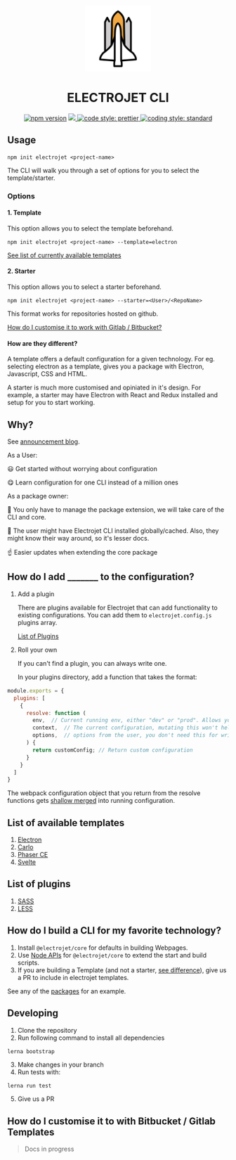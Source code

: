 <div align="center">
  <img src="logo.svg" alt="logo rocket" height="150">
  <h1>ELECTROJET CLI</h1>
  <a href="https://badge.fury.io/js/create-electrojet"><img src="https://badge.fury.io/js/create-electrojet.svg" alt="npm version" height="18"></a>
  <a href="https://circleci.com/gh/agneym/create-electrojet">
    <img src="https://circleci.com/gh/agneym/create-electrojet/tree/master.svg?style=svg" />
  </a>
  <a href="#badge">
    <img alt="code style: prettier" src="https://img.shields.io/badge/code_style-prettier-ff69b4.svg?style=flat-square">
  </a>
  <a href="https://standardjs.com">
    <img alt="coding style: standard" src="https://img.shields.io/badge/code_style-standard-brightgreen.svg">
  </a>
</div>


## Usage

```
npm init electrojet <project-name>
```

The CLI will walk you through a set of options for you to select the template/starter. 

### Options

#### 1. Template

This option allows you to select the template beforehand.

```
npm init electrojet <project-name> --template=electron
```

[See list of currently available templates](https://github.com/agneym/create-electrojet#list-of-available-templates)

#### 2. Starter

This option allows you to select a starter beforehand.

```
npm init electrojet <project-name> --starter=<User>/<RepoName>
```

This format works for repositories hosted on github. 

[How do I customise it to work with Gitlab /  Bitbucket?](https://github.com/agneym/create-electrojet#)

#### How are they different?

A template offers a default configuration for a given technology. For eg. selecting electron as a template, gives you a package with Electron, Javascript, CSS and HTML.

A starter is much more customised and opiniated in it's design. For example, a starter may have Electron with React and Redux installed and setup for you to start working.

## Why?

See [announcement blog](https://blog.agney.in/electrojet-cli-as-a-service/). 

As a User:

:smiley: Get started without worrying about configuration

:yum: Learn configuration for one CLI instead of a million ones

As a package owner:

:wrench: You only have to manage the package extension, we will take care of the CLI and core.

:rocket: The user might have Electrojet CLI installed globally/cached. Also, they might know their way around, so it's lesser docs.

:point_up: Easier updates when extending the core package

## How do I add _______ to the configuration?

1. Add a plugin

    There are plugins available for Electrojet that can add functionality to existing configurations. 
    You can add them to `electrojet.config.js` plugins array.

    [List of Plugins](https://github.com/agneym/create-electrojet#list-of-plugins)

2. Roll your own

    If you can't find a plugin, you can always write one. 

    In your plugins directory, add a function that takes the format:

  ```js
  module.exports = {
    plugins: [
      {
        resolve: function (
          env,  // Current running env, either "dev" or "prod". Allows you to create multiple configs for development and production
          context,  // The current configuration, mutating this won't help
          options,  // options from the user, you don't need this for writing custom config
        ) {
          return customConfig; // Return custom configuration
        }
      }
    ]
  }
  ```

  The webpack configuration object that you return from the resolve functions gets [shallow merged](https://github.com/survivejs/webpack-merge#mergesmartconfiguration-configuration) into running configuration. 

## List of available templates

1. [Electron](https://github.com/agneym/create-electrojet/tree/master/packages/electron)
2. [Carlo](https://github.com/agneym/create-electrojet/tree/master/packages/carlo)
3. [Phaser CE](https://github.com/agneym/create-electrojet/tree/master/packages/phaser-ce)
3. [Svelte](https://github.com/agneym/create-electrojet/tree/master/packages/svelte)


## List of plugins

1. [SASS](https://github.com/agneym/create-electrojet/tree/master/plugins/sass)
2. [LESS](https://github.com/agneym/create-electrojet/tree/master/plugins/less)

## How do I build a CLI for my favorite technology?

1. Install `@electrojet/core` for defaults in building Webpages. 
2. Use [Node APIs](https://github.com/agneym/create-electrojet/tree/master/packages/core#node-api) for `@electrojet/core` to extend the start and build scripts.
3. If you are building a Template (and not a starter, [see difference](https://github.com/agneym/create-electrojet#how-are-they-different)), give us a PR to include in electrojet templates.

See any of the [packages](https://github.com/agneym/create-electrojet/tree/master/packages) for an example.

## Developing

1. Clone the repository
2. Run following command to install all dependencies

```bash
lerna bootstrap
```
3. Make changes in your branch
4. Run tests with:
```
lerna run test 
```
5. Give us a PR

## How do I customise it to with Bitbucket / Gitlab Templates

> Docs in progress

